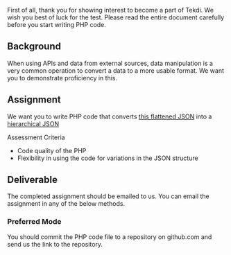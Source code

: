 First of all, thank you for showing interest to become a part of Tekdi. We wish you best of luck for the test. Please read the entire document carefully before you start writing PHP code.

## Background
When using APIs and data from external sources, data manipulation is a very common operation to convert a data to a more usable format. We want you to demonstrate proficiency in this.

## Assignment
We want you to write PHP code that converts [this flattened JSON](files/assignment-2.json) into a [hierarchical JSON](files/assignment-2-transformed.json)

Assessment Criteria
- Code quality of the PHP
- Flexibility in using the code for variations in the JSON structure

## Deliverable
The completed assignment should be emailed to us. You can email the assignment in any of the below methods.

### Preferred Mode
You should commit the PHP code file to a repository on github.com and send us the link to the repository. 
